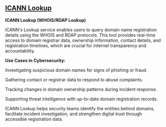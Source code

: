 ## [ICANN Lookup](https://lookup.icann.org/en/lookup)

**ICANN Lookup (WHOIS/RDAP Lookup)**

ICANN's Lookup service enables users to query domain name registration details using the WHOIS and RDAP protocols. 
This tool provides real-time access to domain registrar data, ownership information, contact details, and registration timelines, which are crucial for internet transparency and accountability.

**Use Cases in Cybersecurity:**

Investigating suspicious domain names for signs of phishing or fraud.

Gathering contact or registrar data to respond to abuse complaints.

Tracking changes in domain ownership patterns during incident response.

Supporting threat intelligence with up-to-date domain registration records.

ICANN Lookup helps security teams identify the entities behind domains, facilitate incident investigation, and strengthen digital trust through accessible registration data.​
